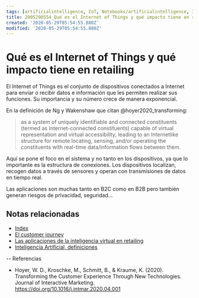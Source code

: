 ```yaml
---
tags: [artificialintelligence, IoT, Notebooks/artificialintelligence, Internet of Things,  customer journey,]
title: 2005290554_Qué es el Internet of Things y qué impacto tiene en retailing
created: '2020-05-29T05:54:55.880Z'
modified: '2020-05-29T05:54:55.880Z'
---
```


# Qué es el Internet of Things y qué impacto tiene en retailing

El Internet of Things es el conjunto de dispositivos conectados a Internet para enviar o recibir datos e información que les permiten realizar sus funciones. Su importancia y su número crece de manera exponencial.

En la definición de Ng y Wakenshaw que citan @hoyer2020_transforming:

> as a system of uniquely identifiable and connected constituents (termed as Internet-connected constituents) capable of virtual representation and virtual accessibility, leading to an Internetlike structure for remote locating, sensing, and/or operating the constituents with real-time data/information flows between them.

Aquí se pone el foco en el sistema y no tanto en los dispositivos, ya que lo importante es la estructura de conexiones. Los dispositivos localizan, recogen datos a través de sensores y operan con transmisiones de datos en tiempo real.

Las aplicaciones son muchas tanto en B2C como en B2B pero también generan riesgos de privacidad, seguridad...


## Notas relacionadas

- [Index](_2003101705_index.md)
- [El customer journey](005021657_customerjourney_social.md)
- [Las aplicaciones de la inteligencia virtual en retailing](2005021646_aplicacionesIA_probadoresvirtuales.md)
- [Inteligencia Artificial, definiciones](2004281158_inteligencia_artificial_quees.md)

--
Referencias
- Hoyer, W. D., Kroschke, M., Schmitt, B., & Kraume, K. (2020). Transforming the Customer Experience Through New Technologies. Journal of Interactive Marketing. https://doi.org/10.1016/j.intmar.2020.04.001